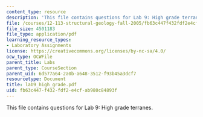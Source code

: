 ```yaml
---
content_type: resource
description: 'This file contains questions for Lab 9: High grade terranes.'
file: /courses/12-113-structural-geology-fall-2005/fb63c447f432fdf2e4cfab980c84893f_lab9_high_grade.pdf
file_size: 4501183
file_type: application/pdf
learning_resource_types:
- Laboratory Assignments
license: https://creativecommons.org/licenses/by-nc-sa/4.0/
ocw_type: OCWFile
parent_title: Labs
parent_type: CourseSection
parent_uid: 6d577a64-2a0b-a648-3512-f93b45a3dcf7
resourcetype: Document
title: lab9_high_grade.pdf
uid: fb63c447-f432-fdf2-e4cf-ab980c84893f
---
```

This file contains questions for Lab 9: High grade terranes.
